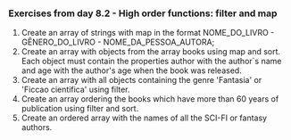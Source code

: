 ### Exercises from day 8.2 - High order functions: filter and map

1. Create an array of strings with map in the format NOME_DO_LIVRO - GÊNERO_DO_LIVRO - NOME_DA_PESSOA_AUTORA;
2. Create an array with objects from the array books using map and sort. Each object must contain the properties author with the author`s name and age with the author's age when the book was released. 
3. Create an array with all objects containing the genre 'Fantasia' or 'Ficcao cientifica' using filter.
4. Create an array ordering the books which have more than 60 years of publication using filter and sort.
5. Create an ordered array with the names of all the SCI-FI or fantasy authors.